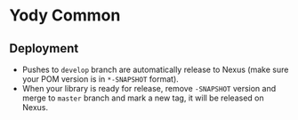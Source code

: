 # Yody Common

## Deployment
* Pushes to `develop` branch are automatically release to Nexus (make sure your POM version is in `*-SNAPSHOT` format).
* When your library is ready for release, remove `-SNAPSHOT` version and merge to `master` branch and mark a new tag, it will be released on Nexus.
